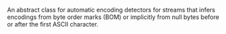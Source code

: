 An abstract class for automatic encoding detectors for streams that infers encodings from byte order marks (BOM) or implicitly from null bytes before or after the first ASCII character.